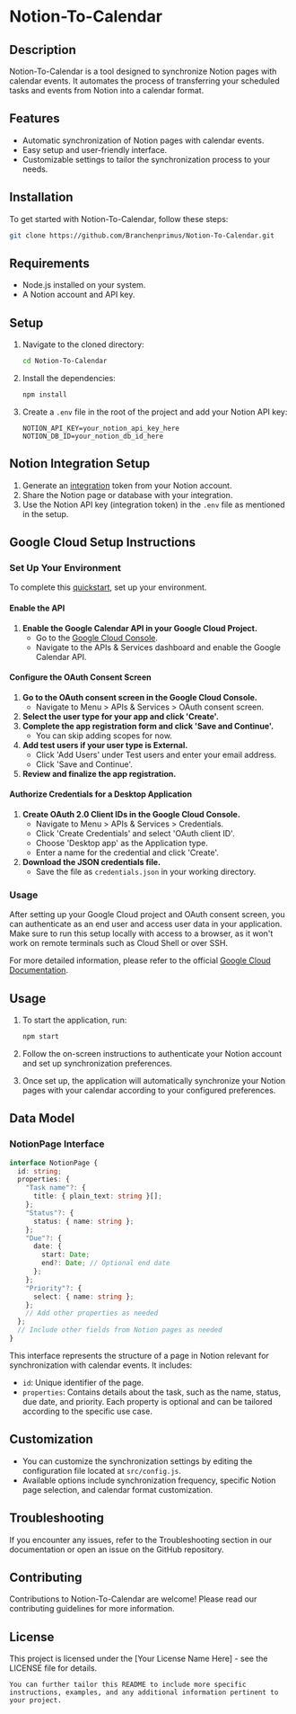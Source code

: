 # Notion-To-Calendar

## Description
Notion-To-Calendar is a tool designed to synchronize Notion pages with calendar events. It automates the process of transferring your scheduled tasks and events from Notion into a calendar format.

## Features
- Automatic synchronization of Notion pages with calendar events.
- Easy setup and user-friendly interface.
- Customizable settings to tailor the synchronization process to your needs.

## Installation
To get started with Notion-To-Calendar, follow these steps:
```bash
git clone https://github.com/Branchenprimus/Notion-To-Calendar.git
```

## Requirements
- Node.js installed on your system.
- A Notion account and API key.

## Setup
1. Navigate to the cloned directory:
   ```bash
   cd Notion-To-Calendar
   ```

2. Install the dependencies:
   ```bash
   npm install
   ```

3. Create a `.env` file in the root of the project and add your Notion API key:
   ```env
   NOTION_API_KEY=your_notion_api_key_here
   NOTION_DB_ID=your_notion_db_id_here
   ```

## Notion Integration Setup
1. Generate an [integration](https://www.notion.so/my-integrations) token from your Notion account.
2. Share the Notion page or database with your integration.
3. Use the Notion API key (integration token) in the `.env` file as mentioned in the setup.

## Google Cloud Setup Instructions

### Set Up Your Environment
To complete this [quickstart](https://developers.google.com/calendar/api/quickstart/nodejs), set up your environment.

#### Enable the API
1. **Enable the Google Calendar API in your Google Cloud Project.**
   - Go to the [Google Cloud Console](https://console.cloud.google.com/).
   - Navigate to the APIs & Services dashboard and enable the Google Calendar API.

#### Configure the OAuth Consent Screen
1. **Go to the OAuth consent screen in the Google Cloud Console.**
   - Navigate to Menu > APIs & Services > OAuth consent screen.
2. **Select the user type for your app and click 'Create'.**
3. **Complete the app registration form and click 'Save and Continue'.**
   - You can skip adding scopes for now.
4. **Add test users if your user type is External.**
   - Click 'Add Users' under Test users and enter your email address.
   - Click 'Save and Continue'.
5. **Review and finalize the app registration.**

#### Authorize Credentials for a Desktop Application
1. **Create OAuth 2.0 Client IDs in the Google Cloud Console.**
   - Navigate to Menu > APIs & Services > Credentials.
   - Click 'Create Credentials' and select 'OAuth client ID'.
   - Choose 'Desktop app' as the Application type.
   - Enter a name for the credential and click 'Create'.
2. **Download the JSON credentials file.**
   - Save the file as `credentials.json` in your working directory.

### Usage
After setting up your Google Cloud project and OAuth consent screen, you can authenticate as an end user and access user data in your application. Make sure to run this setup locally with access to a browser, as it won't work on remote terminals such as Cloud Shell or over SSH.

For more detailed information, please refer to the official [Google Cloud Documentation](https://cloud.google.com/docs).


## Usage
1. To start the application, run:
   ```bash
   npm start
   ```

2. Follow the on-screen instructions to authenticate your Notion account and set up synchronization preferences.

3. Once set up, the application will automatically synchronize your Notion pages with your calendar according to your configured preferences.

## Data Model
### NotionPage Interface
```typescript
interface NotionPage {
  id: string;
  properties: {
    "Task name"?: {
      title: { plain_text: string }[];
    };
    "Status"?: {
      status: { name: string };
    };
    "Due"?: {
      date: {
        start: Date;
        end?: Date; // Optional end date
      };
    };
    "Priority"?: {
      select: { name: string };
    };
    // Add other properties as needed
  };
  // Include other fields from Notion pages as needed
}
```
This interface represents the structure of a page in Notion relevant for synchronization with calendar events. It includes:
- `id`: Unique identifier of the page.
- `properties`: Contains details about the task, such as the name, status, due date, and priority. Each property is optional and can be tailored according to the specific use case.

## Customization
- You can customize the synchronization settings by editing the configuration file located at `src/config.js`.
- Available options include synchronization frequency, specific Notion page selection, and calendar format customization.

## Troubleshooting
If you encounter any issues, refer to the Troubleshooting section in our documentation or open an issue on the GitHub repository.

## Contributing
Contributions to Notion-To-Calendar are welcome! Please read our contributing guidelines for more information.

## License
This project is licensed under the [Your License Name Here] - see the LICENSE file for details.
```
You can further tailor this README to include more specific instructions, examples, and any additional information pertinent to your project.
